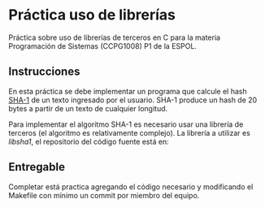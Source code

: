 # Práctica uso de librerías
Práctica sobre uso de librerías de terceros en C para la materia Programación de Sistemas (CCPG1008) P1 de la ESPOL.

## Instrucciones
En esta práctica se debe implementar un programa que calcule el hash [SHA-1](https://en.wikipedia.org/wiki/SHA-1) de un texto ingresado por el usuario. SHA-1 produce un hash de 20 bytes a partir de un texto de cualquier longitud.

Para implementar el algoritmo SHA-1 es necesario usar una librería de terceros (el algoritmo es relativamente complejo). La librería a utilizar es *libsha1*, el repositorio del código fuente está en:

## Entregable
Completar está practica agregando el código necesario y modificando el Makefile con mínimo un commit por miembro del equipo.
